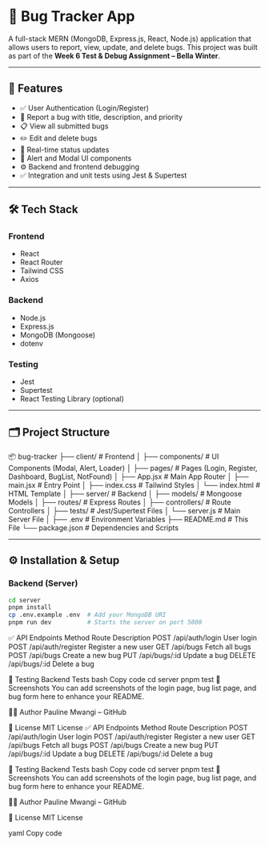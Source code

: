 # 🐞 Bug Tracker App

A full-stack MERN (MongoDB, Express.js, React, Node.js) application that allows users to report, view, update, and delete bugs. This project was built as part of the **Week 6 Test & Debug Assignment – Bella Winter**.

---

## 📌 Features

- ✅ User Authentication (Login/Register)
- 🐛 Report a bug with title, description, and priority
- 📋 View all submitted bugs
- ✏️ Edit and delete bugs
- 🚥 Real-time status updates
- 💬 Alert and Modal UI components
- ⚙️ Backend and frontend debugging
- ✅ Integration and unit tests using Jest & Supertest

---

## 🛠️ Tech Stack

### Frontend
- React
- React Router
- Tailwind CSS
- Axios

### Backend
- Node.js
- Express.js
- MongoDB (Mongoose)
- dotenv

### Testing
- Jest
- Supertest
- React Testing Library (optional)

---

## 🗂️ Project Structure

📦 bug-tracker
├── client/ # Frontend
│ ├── components/ # UI Components (Modal, Alert, Loader)
│ ├── pages/ # Pages (Login, Register, Dashboard, BugList, NotFound)
│ ├── App.jsx # Main App Router
│ ├── main.jsx # Entry Point
│ ├── index.css # Tailwind Styles
│ └── index.html # HTML Template
│
├── server/ # Backend
│ ├── models/ # Mongoose Models
│ ├── routes/ # Express Routes
│ ├── controllers/ # Route Controllers
│ ├── tests/ # Jest/Supertest Files
│ └── server.js # Main Server File
│
├── .env # Environment Variables
├── README.md # This File
└── package.json # Dependencies and Scripts

---

## ⚙️ Installation & Setup

### Backend (Server)
```bash
cd server
pnpm install
cp .env.example .env  # Add your MongoDB URI
pnpm run dev          # Starts the server on port 5000
```
✅ API Endpoints
Method	Route	Description
POST	/api/auth/login	User login
POST	/api/auth/register	Register a new user
GET	/api/bugs	Fetch all bugs
POST	/api/bugs	Create a new bug
PUT	/api/bugs/:id	Update a bug
DELETE	/api/bugs/:id	Delete a bug

🧪 Testing
Backend Tests
bash
Copy code
cd server
pnpm test
📸 Screenshots
You can add screenshots of the login page, bug list page, and bug form here to enhance your README.

👩‍💻 Author
Pauline Mwangi – GitHub

📜 License
MIT License
✅ API Endpoints
Method	Route	Description
POST	/api/auth/login	User login
POST	/api/auth/register	Register a new user
GET	/api/bugs	Fetch all bugs
POST	/api/bugs	Create a new bug
PUT	/api/bugs/:id	Update a bug
DELETE	/api/bugs/:id	Delete a bug

🧪 Testing
Backend Tests
bash
Copy code
cd server
pnpm test
📸 Screenshots
You can add screenshots of the login page, bug list page, and bug form here to enhance your README.

👩‍💻 Author
Pauline Mwangi – GitHub

📜 License
MIT License

yaml
Copy code

